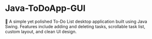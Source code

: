 # Java-ToDoApp-GUI
📝 A simple yet polished To-Do List desktop application built using Java Swing. Features include adding and deleting tasks, scrollable task list, custom layout, and clean UI design.
